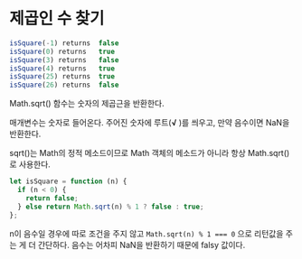 # 제곱인 수 찾기

```javascript
isSquare(-1) returns  false
isSquare(0) returns   true
isSquare(3) returns   false
isSquare(4) returns   true
isSquare(25) returns  true
isSquare(26) returns  false
```

Math.sqrt() 함수는 숫자의 제곱근을 반환한다.

매개변수는 숫자로 들어온다. 주어진 숫자에 루트(**√** )를 씌우고, 만약 음수이면 NaN을 반환한다.

sqrt()는 Math의 정적 메소드이므로 Math 객체의 메소드가 아니라 항상 Math.sqrt()로 사용한다.

```javascript
let isSquare = function (n) {
  if (n < 0) {
    return false;
  } else return Math.sqrt(n) % 1 ? false : true;
};
```

n이 음수일 경우에 따로 조건을 주지 않고 `Math.sqrt(n) % 1 === 0` 으로 리턴값을 주는 게 더 간단하다. 음수는 어차피 NaN을 반환하기 때문에 falsy 값이다.

